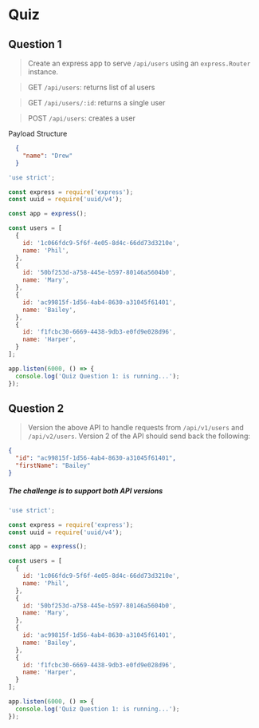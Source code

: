 # Quiz

## Question 1
> Create an express app to serve `/api/users` using an `express.Router` instance.

> GET `/api/users`: returns list of al users

> GET `/api/users/:id`: returns a single user

> POST `/api/users`: creates a user

  Payload Structure
  ```json
    {
      "name": "Drew"
    }
  ```

```javascript
'use strict';

const express = require('express');
const uuid = require('uuid/v4');

const app = express();

const users = [
  {
    id: '1c066fdc9-5f6f-4e05-8d4c-66dd73d3210e',
    name: 'Phil',
  },
  {
    id: '50bf253d-a758-445e-b597-80146a5604b0',
    name: 'Mary',
  },
  {
    id: 'ac99815f-1d56-4ab4-8630-a31045f61401',
    name: 'Bailey',
  },
  {
    id: 'f1fcbc30-6669-4438-9db3-e0fd9e028d96',
    name: 'Harper',
  }
];

app.listen(6000, () => {
  console.log('Quiz Question 1: is running...');
});
```


## Question 2
> Version the above API to handle requests from `/api/v1/users` and `/api/v2/users`. Version 2 of the API should send back the following:

```json
{
  "id": "ac99815f-1d56-4ab4-8630-a31045f61401",
  "firstName": "Bailey"
}
```

##### The challenge is to support both API versions

```javascript
'use strict';

const express = require('express');
const uuid = require('uuid/v4');

const app = express();

const users = [
  {
    id: '1c066fdc9-5f6f-4e05-8d4c-66dd73d3210e',
    name: 'Phil',
  },
  {
    id: '50bf253d-a758-445e-b597-80146a5604b0',
    name: 'Mary',
  },
  {
    id: 'ac99815f-1d56-4ab4-8630-a31045f61401',
    name: 'Bailey',
  },
  {
    id: 'f1fcbc30-6669-4438-9db3-e0fd9e028d96',
    name: 'Harper',
  }
];

app.listen(6000, () => {
  console.log('Quiz Question 1: is running...');
});
```
